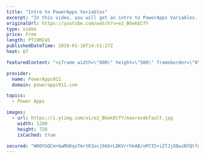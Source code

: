 ```yaml
---
title: "Intro to PowerApps Variables"
excerpt: "In this video, you will get an intro to PowerApps Variables. We first start with an overview of why you might not need variables because of the Excel-like functionality. Then we dive into contextual and global variables. Fun stuff!   PowerApps Playlist https://www.youtube.com/playlist?list=PLCGGtLsUjhm2bonhBZuEhZU72QkFjOp"
originalUrl: https://youtube.com/watch?v=e2_BGekECfY
type: video
price: Free
length: PT19M24S
publishedDateTime: 2018-01-16T14:51:27Z
heat: 67

featuredContent: "<iframe width=\"800\" height=\"500\" frameborder=\"0\" src=\"https://www.youtube.com/embed/e2_BGekECfY\" allow=\"accelerometer; autoplay; encrypted-media; gyroscope; picture-in-picture\" allowfullscreen></iframe>"

provider:
  name: PowerApps911
  domain: powerapps911.com

topics:
  - Power Apps

images:
  - url: https://i.ytimg.com/vi/e2_BGekECfY/maxresdefault.jpg
    width: 1280
    height: 720
    isCached: true

secured: "W0OYGQCm+bwMUKqvTmrtR3ocj9AX+LDKVrrhkAB/oM7I5+iZfJjO8wzNfQtfnBaGhmVMjHzJV+TqY7pWiyGoozOVV2c5qEQKQgJpFYD1uIoWgmV0kzFd7uGzjheV+ccfIfDGlULEdyLOEifrzy1Y1zGBPKJfAHJp+pP7B1RitFP0eGXPGyjwnn78QSPDgG2j+GgN/gfujLCPM6YcG5peV/zW0+Eza/32jc8miFsibVf6nFnQWNFr5NP3VGeBen7Mvfw+uTduU+FSOU98JoSpQ8F4qmgmargtqUnonPUraGgS32IYXyYJ9lqxF1p2JnJqCZSM+58xkjPOnvmwXmAHMJkrzYeR7iaUkcMteizB54uy3YXrlonz5aJEAQFsKwLwQf/KPux+VViFrIpnf/JexS76xI2VzAvsvmflLzrdJOs=;bCf9go2n8rNNxVixm2kLow=="
---
```


